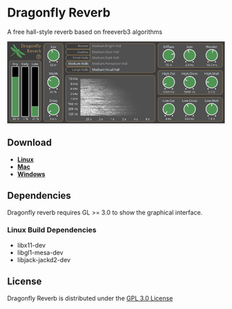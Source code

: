 # Dragonfly Reverb
A free hall-style reverb based on freeverb3 algorithms

![Screenshot](screenshot.png)

## Download

* **[Linux](https://github.com/michaelwillis/dragonfly-reverb/releases/download/0.9.4/DragonflyReverb-Linux-64bit-v0.9.4.tgz)**
* **[Mac](https://github.com/michaelwillis/dragonfly-reverb/releases/download/0.9.4/DragonflyReverb-Mac-64bit-v0.9.4.zip)**
* **[Windows](https://github.com/michaelwillis/dragonfly-reverb/releases/download/0.9.4/DragonflyReverb-Win-64bit-v0.9.4.zip)**

## Dependencies

Dragonfly reverb requires GL >= 3.0 to show the graphical interface.

### Linux Build Dependencies

* libx11-dev
* libgl1-mesa-dev
* libjack-jackd2-dev

## License

Dragonfly Reverb is distributed under the [GPL 3.0 License](https://www.gnu.org/licenses/gpl-3.0.en.html)
